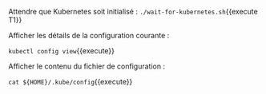 Attendre que Kubernetes soit initialisé : `./wait-for-kubernetes.sh`{{execute T1}}

Afficher les détails de la configuration courante :

`kubectl config view`{{execute}}

Afficher le contenu du fichier de configuration :

`cat ${HOME}/.kube/config`{{execute}}
